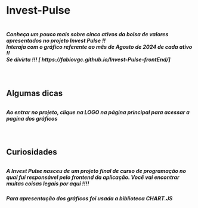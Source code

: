 <h1>Invest-Pulse<h1/>
<h5>Conheça um pouco mais sobre cinco ativos da bolsa de valores apresentados no projeto Invest Pulse !! <br/>
Interaja com o gráfico referente ao mês de Agosto de 2024 de cada ativo !! <br/>
Se divirta !!! [ https://fabiovgc.github.io/Invest-Pulse-frontEnd/]<h5/>
<br/>

<h2>Algumas dicas<h2/>
<h5>Ao entrar no projeto, clique na LOGO na página principal para acessar a pagina dos gráficos<h5/>
<br/>
<h2>Curiosidades<h2/>
<h5>A Invest Pulse nasceu de um projeto final de curso de programação no qual fui responsável pelo frontend da aplicação. Você vai encontrar muitas coisas legais por aqui !!!! </h5>
<h5>Para apresentação dos gráficos foi usada a biblioteca CHART.JS</h5>
<br/>
